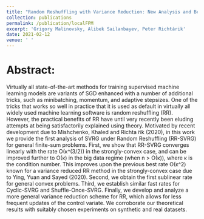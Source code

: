 ```yaml
---
title: "Random Reshuffling with Variance Reduction: New Analysis and Better Rates"
collection: publications
permalink: /publication/localFPM
excerpt: 'Grigory Malinovsky, Alibek Sailanbayev, Peter Richtárik'
date: 2021-02-12
venue: ' '
---
```




Abstract:
======
Virtually all state-of-the-art methods for training supervised machine learning models are variants of SGD enhanced with a number of additional tricks, such as minibatching, momentum, and adaptive stepsizes. One of the tricks that works so well in practice that it is used as default in virtually all widely used machine learning software is random reshuffling (RR). However, the practical benefits of RR have until very recently been eluding attempts at being satisfactorily explained using theory. Motivated by recent development due to Mishchenko, Khaled and Richta ́rik (2020), in this work we provide the first analysis of SVRG under Random Reshuffling (RR-SVRG) for general finite-sum problems. First, we show that RR-SVRG converges linearly with the rate O(κ^(3/2)) in the strongly-convex case, and can be improved further to O(κ) in the big data regime (when n > O(κ)), where κ is the condition number. This improves upon the previous best rate O(κ^2) known for a variance reduced RR method in the strongly-convex case due to Ying, Yuan and Sayed (2020). Second, we obtain the first sublinear rate for general convex problems. Third, we establish similar fast rates for Cyclic-SVRG and Shuffle-Once-SVRG. Finally, we develop and analyze a more general variance reduction scheme for RR, which allows for less frequent updates of the control variate. We corroborate our theoretical results with suitably chosen experiments on synthetic and real datasets.


